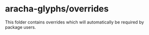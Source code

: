 # aracha-glyphs/overrides

This folder contains overrides which will automatically be required by package users.
